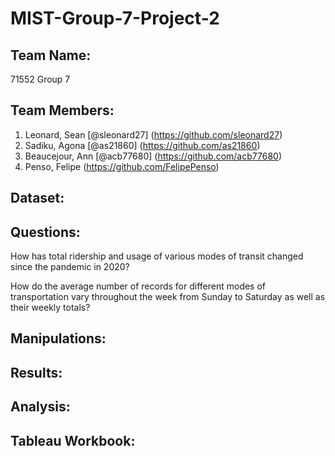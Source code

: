 # MIST-Group-7-Project-2

## Team Name:
71552 Group 7

## Team Members:
1. Leonard, Sean [@sleonard27] (https://github.com/sleonard27)
2. Sadiku, Agona [@as21860] (https://github.com/as21860)
3. Beaucejour, Ann [@acb77680] (https://github.com/acb77680)
4. Penso, Felipe (https://github.com/FelipePenso)

## Dataset:

## Questions:

How has total ridership and usage of various modes of transit changed since the pandemic in 2020?

How do the average number of records for different modes of transportation vary throughout the week from Sunday to Saturday as well as their weekly totals?


## Manipulations:

## Results:

## Analysis:

## Tableau Workbook:

